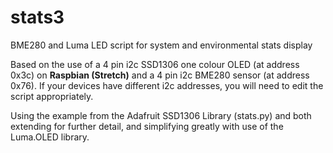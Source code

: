 # stats3
BME280 and Luma LED script for system and environmental stats display

Based on the use of a 4 pin i2c SSD1306 one colour OLED (at address 0x3c) on <b>Raspbian (Stretch)</b> and a 4 pin i2c BME280 sensor (at address 0x76). If your devices have different i2c addresses, you will need to edit the script appropriately.

Using the example from the Adafruit SSD1306 Library (stats.py) and both extending for further detail, and simplifying greatly with use of the Luma.OLED library.